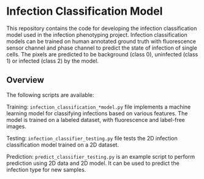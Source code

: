 # Infection Classification Model

This repository contains the code for developing the infection classification model used in the infection phenotyping project. Infection classification models can be trained on human annotated ground truth with fluorescence sensor channel and phase channel to predict the state of infection of single cells. The pixels are predicted to be background (class 0), uninfected (class 1) or infected (class 2) by the model.

## Overview

The following scripts are available:

Training: `infection_classification_*model.py` file implements a machine learning model for classifying infections based on various features. The model is trained on a labeled dataset, with fluorescence and label-free images.

Testing: `infection_classifier_testing.py` file tests the 2D infection classification model trained on a 2D dataset.

Prediction: `predict_classifier_testing.py` is an example script to perform prediction using 2D data and 2D model. It can be used to predict the infection type for new samples.
